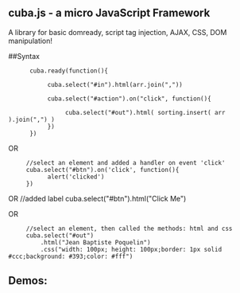 cuba.js - a micro JavaScript Framework
--------------------------------------

A library for basic domready, script tag injection, AJAX, CSS, DOM manipulation!
 
##Syntax

          cuba.ready(function(){

               cuba.select("#in").html(arr.join(","))

               cuba.select("#action").on("click", function(){

                    cuba.select("#out").html( sorting.insert( arr ).join(",") )
               })  
          })

OR

         //select an element and added a handler on event 'click'
         cuba.select("#btn").on('click', function(){
               alert('clicked')
         })

OR
         //added label
         cuba.select("#btn").html("Click Me")  

OR

         //select an element, then called the methods: html and css
         cuba.select("#out")
             .html("Jean Baptiste Poquelin")
             .css("width: 100px; height: 100px;border: 1px solid #ccc;background: #393;color: #fff")


## Demos: